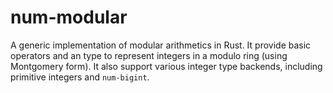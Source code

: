 # num-modular

A generic implementation of modular arithmetics in Rust. It provide basic operators and an type to represent integers in a modulo ring (using Montgomery form). It also support various integer type backends, including primitive integers and `num-bigint`.

<!-- TODO for v0.2: support ibig-rs -->
<!-- TODO for v1: no_std, signed integers -->
